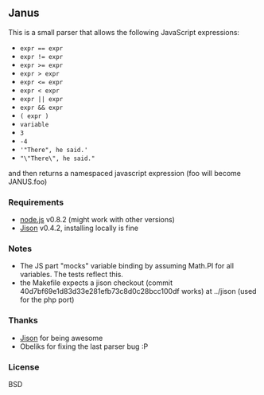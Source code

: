 ## Janus

This is a small parser that allows the following JavaScript expressions:

  * `expr == expr`
  * `expr != expr`
  * `expr >= expr`
  * `expr > expr`
  * `expr <= expr`
  * `expr < expr`
  * `expr || expr`
  * `expr && expr`
  * `( expr )`
  * `variable`
  * `3`
  * `-4`
  * `'"There", he said.'`
  * `"\"There\", he said."`

and then returns a namespaced javascript expression (foo will become JANUS.foo)

### Requirements

  * [node.js](http://nodejs.org) v0.8.2 (might work with other versions)
  * [Jison](http://jison.org) v0.4.2, installing locally is fine

### Notes

  * The JS part "mocks" variable binding by assuming Math.PI for all variables. The tests reflect this.
  * the Makefile expects a jison checkout (commit 40d7bf69e1d83d33e281efb73c8d0c28bcc100df works) at ../jison (used for the php port)

### Thanks

  * [Jison](http://jison.org) for being awesome
  * Obeliks for fixing the last parser bug :P

### License

BSD
